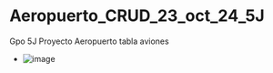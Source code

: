 # Aeropuerto_CRUD_23_oct_24_5J
Gpo 5J Proyecto Aeropuerto tabla aviones

- ![image](https://github.com/user-attachments/assets/ad5c61a2-061a-4a08-9c05-18b37be83ce8)
